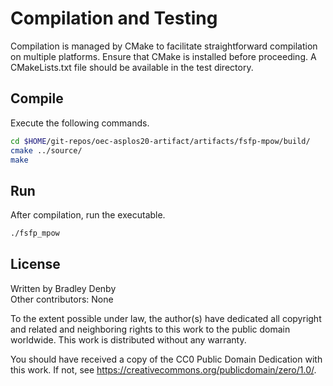 # Compilation and Testing

Compilation is managed by CMake to facilitate straightforward compilation on
multiple platforms. Ensure that CMake is installed before proceeding. A
CMakeLists.txt file should be available in the test directory.

## Compile

Execute the following commands.

```bash
cd $HOME/git-repos/oec-asplos20-artifact/artifacts/fsfp-mpow/build/
cmake ../source/
make
```

## Run

After compilation, run the executable.

```bash
./fsfp_mpow
```

## License

Written by Bradley Denby  
Other contributors: None

To the extent possible under law, the author(s) have dedicated all copyright and
related and neighboring rights to this work to the public domain worldwide. This
work is distributed without any warranty.

You should have received a copy of the CC0 Public Domain Dedication with this
work. If not, see <https://creativecommons.org/publicdomain/zero/1.0/>.
